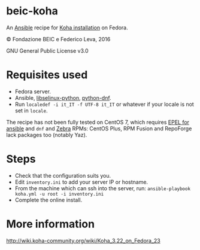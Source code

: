 # beic-koha

An [Ansible](http://www.ansible.com/) recipe for [Koha installation](https://koha-community.org/download-koha/) on Fedora.

© Fondazione BEIC e Federico Leva, 2016

GNU General Public License v3.0

# Requisites used

* Fedora server.
* Ansible, [libselinux-python](https://docs.ansible.com/ansible/intro_installation.html#managed-node-requirements), [python-dnf](https://docs.ansible.com/ansible/dnf_module.html#requirements).
* Run `localedef -i it_IT -f UTF-8 it_IT` or whatever if your locale is not set in `locale`.

The recipe has not been fully tested on CentOS 7, which requires [EPEL for ansible](https://www.liquidweb.com/kb/how-to-install-ansible-on-centos-7-via-yum/) and `dnf` and [Zebra](http://www.indexdata.com/zebra/) RPMs: CentOS Plus, RPM Fusion and RepoForge lack packages too (notably Yaz).

# Steps

* Check that the configuration suits you.
* Edit `inventory.ini` to add your server IP or hostname.
* From the machine which can ssh into the server, run:
  `ansible-playbook koha.yml -u root -i inventory.ini`
* Complete the online install.

# More information

http://wiki.koha-community.org/wiki/Koha_3.22_on_Fedora_23
